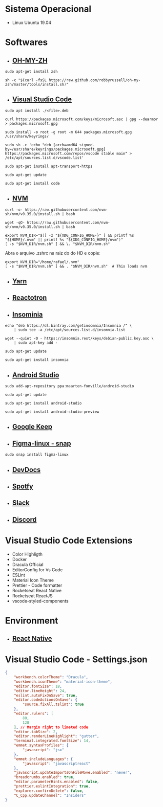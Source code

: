 # Sistema Operacional

- Linux Ubuntu 19.04

# Softwares

- ## [OH-MY-ZH](https://ohmyz.sh/)

```
sudo apt-get install zsh

sh -c "$(curl -fsSL https://raw.github.com/robbyrussell/oh-my-zsh/master/tools/install.sh)"
```

- ## [Visual Studio Code](https://code.visualstudio.com/docs/setup/linux)

```
sudo apt install ./<file>.deb

curl https://packages.microsoft.com/keys/microsoft.asc | gpg --dearmor > packages.microsoft.gpg

sudo install -o root -g root -m 644 packages.microsoft.gpg /usr/share/keyrings/

sudo sh -c 'echo "deb [arch=amd64 signed-by=/usr/share/keyrings/packages.microsoft.gpg] https://packages.microsoft.com/repos/vscode stable main" > /etc/apt/sources.list.d/vscode.list'

sudo apt-get install apt-transport-https

sudo apt-get update

sudo apt-get install code
```

- ## [NVM](https://github.com/nvm-sh/nvm)

```
curl -o- https://raw.githubusercontent.com/nvm-sh/nvm/v0.35.0/install.sh | bash

wget -qO- https://raw.githubusercontent.com/nvm-sh/nvm/v0.35.0/install.sh | bash

export NVM_DIR="$([ -z "${XDG_CONFIG_HOME-}" ] && printf %s "${HOME}/.nvm" || printf %s "${XDG_CONFIG_HOME}/nvm")"
[ -s "$NVM_DIR/nvm.sh" ] && \. "$NVM_DIR/nvm.sh"

```

Abra o arquivo .zshrc na raiz do do HD e copie:

```
export NVM_DIR="/home/rafael/.nvm"
[ -s "$NVM_DIR/nvm.sh" ] && . "$NVM_DIR/nvm.sh"  # This loads nvm
```

- ## [Yarn](https://yarnpkg.com/en/docs/install)

- ## [Reactotron](https://github.com/infinitered/reactotron/blob/master/docs/installing.md)

- ## [Insominia](https://support.insomnia.rest/article/23-installation#ubuntu)

```
echo "deb https://dl.bintray.com/getinsomnia/Insomnia /" \
    | sudo tee -a /etc/apt/sources.list.d/insomnia.list

wget --quiet -O - https://insomnia.rest/keys/debian-public.key.asc \
    | sudo apt-key add -

sudo apt-get update

sudo apt-get install insomnia

```

- ## [Android Studio](https://developer.android.com/studio)

```
sudo add-apt-repository ppa:maarten-fonville/android-studio

sudo apt-get update

sudo apt-get install android-studio

sudo apt-get install android-studio-preview

```

- ## [Google Keep](https://keep.google.com/)

- ## [Figma-linux - snap](https://snapcraft.io/figma-linux)

```
sudo snap install figma-linux
```

- ## [DevDocs](https://github.com/freeCodeCamp/devdocs)
- ## [Spotfy](https://www.spotify.com/br/)
- ## [Slack](https://slack.com/intl/pt-br/)
- ## [Discord](https://discordapp.com/)

# Visual Studio Code Extensions

- Color Highligth
- Docker
- Dracula Official
- EditorConfig for Vs Code
- ESLint
- Material Icon Theme
- Prettier - Code formatter
- Rocketseat React Native
- Rocketseat ReactJS
- vscode-styled-components

# Environment

- ## [React Native](https://docs.rocketseat.dev/ambiente-react-native/introducao)

# Visual Studio Code - Settings.json

```json
{
    "workbench.colorTheme": "Dracula",
    "workbench.iconTheme": "material-icon-theme",
    "editor.fontSize": 18,
    "editor.lineHeight": 24,
    "eslint.autoFixOnSave": true,
    "editor.codeActionsOnSave": {
        "source.fixAll.tslint": true
    },
    "editor.rulers": [
        80,
        120
    ], // Margin right to limeted code
    "editor.tabSize": 2,
    "editor.renderLineHighlight": "gutter",
    "terminal.integrated.fontSize": 14,
    "emmet.syntaxProfiles": {
        "javascript": "jsx"
    },
    "emmet.includeLanguages": {
        "javascript": "javascriptreact"
    },
    "javascript.updateImportsOnFileMove.enabled": "never",
    "breadcrumbs.enabled": true,
    "editor.parameterHints.enabled": false,
    "prettier.eslintIntegration": true,
    "explorer.confirmDelete": false,
    "C_Cpp.updateChannel": "Insiders"
}
```
